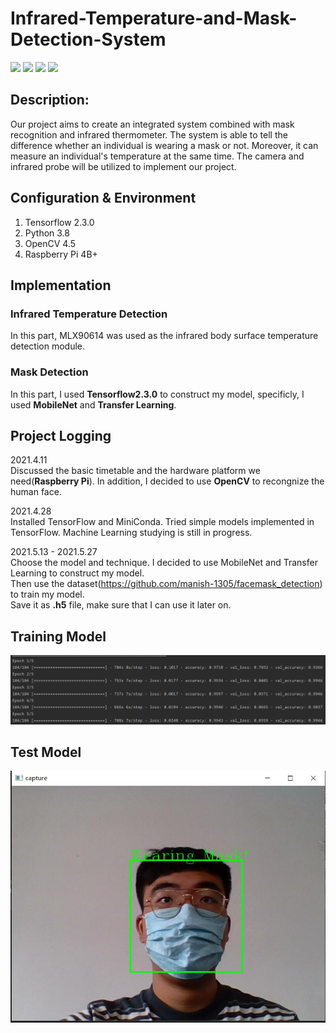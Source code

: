 # Infrared-Temperature-and-Mask-Detection-System
![](https://img.shields.io/badge/Language-Python-green) ![](https://img.shields.io/badge/Hardware-RPi-red) ![](https://img.shields.io/badge/Framework-OpenCV-yellow)
![](https://img.shields.io/badge/Framework-Tensorflow2.3-orange)

## Description:
Our project aims to create an integrated system combined with mask recognition and infrared thermometer. The system is able to tell the difference whether an individual is wearing a mask or not. Moreover, it can measure an individual's temperature at the same time. The camera and infrared probe will be utilized to implement our project.

## Configuration & Environment
1. Tensorflow 2.3.0
2. Python 3.8
3. OpenCV 4.5
4. Raspberry Pi 4B+

## Implementation
### Infrared Temperature Detection
In this part, MLX90614 was used as the infrared body surface temperature detection module.


### Mask Detection
In this part, I used **Tensorflow2.3.0** to construct my model, specificly, I used **MobileNet** and **Transfer Learning**.

## Project Logging  
2021.4.11  
Discussed the basic timetable and the hardware platform we need(**Raspberry Pi**). In addition, I decided to use **OpenCV** to recongnize the human face.

2021.4.28  
Installed TensorFlow and MiniConda. Tried simple models implemented in TensorFlow. Machine Learning studying is still in progress.

2021.5.13 - 2021.5.27  
Choose the model and technique. I decided to use MobileNet and Transfer Learning to construct my model.   
Then use the dataset(https://github.com/manish-1305/facemask_detection) to train my model.  
Save it as **.h5** file, make sure that I can use it later on.

## Training Model
![image](https://github.com/wang-zhuoran/Infrared-Temperature-and-Mask-Detection-System/blob/main/images/image.png)

## Test Model
![image](https://github.com/wang-zhuoran/Infrared-Temperature-and-Mask-Detection-System/blob/main/images/test_model.jpg)



